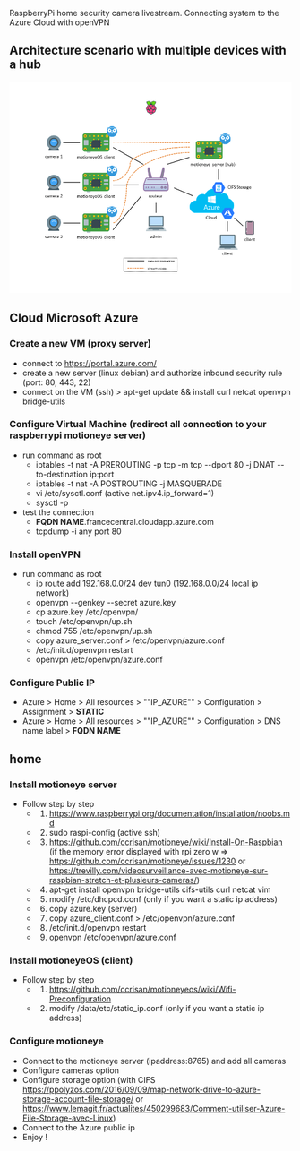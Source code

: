 RaspberryPi home security camera livestream. Connecting system to the Azure Cloud with openVPN

## Architecture scenario with multiple devices with a hub
![](architecture.png)

## Cloud Microsoft Azure
### Create a new VM (proxy server)
- connect to https://portal.azure.com/
- create a new server (linux debian) and authorize inbound security rule (port: 80, 443, 22)
- connect on the VM (ssh) > apt-get update && install curl netcat openvpn bridge-utils

### Configure Virtual Machine (redirect all connection to your raspberrypi motioneye server)
- run command as root 
    - iptables -t nat -A PREROUTING -p tcp -m tcp --dport 80 -j DNAT --to-destination ip:port
    - iptables -t nat -A POSTROUTING -j MASQUERADE
    - vi /etc/sysctl.conf (active net.ipv4.ip_forward=1)
    - sysctl -p
- test the connection
    - **FQDN NAME**.francecentral.cloudapp.azure.com
    - tcpdump -i any port 80

### Install openVPN
- run command as root
    - ip route add 192.168.0.0/24 dev tun0 (192.168.0.0/24 local ip network)
    - openvpn --genkey --secret azure.key
    - cp azure.key /etc/openvpn/
    - touch /etc/openvpn/up.sh
    - chmod 755 /etc/openvpn/up.sh
    - copy azure_server.conf > /etc/openvpn/azure.conf
    - /etc/init.d/openvpn restart
    - openvpn /etc/openvpn/azure.conf

### Configure Public IP
- Azure > Home > All resources > ""IP_AZURE"" > Configuration > Assignment > **STATIC**
- Azure > Home > All resources > ""IP_AZURE"" > Configuration > DNS name label > **FQDN NAME**


## home
### Install motioneye server
- Follow step by step
    - 1) https://www.raspberrypi.org/documentation/installation/noobs.md
    - 2) sudo raspi-config (active ssh)
    - 3) https://github.com/ccrisan/motioneye/wiki/Install-On-Raspbian (if the memory error displayed with rpi zero w => https://github.com/ccrisan/motioneye/issues/1230 or https://trevilly.com/videosurveillance-avec-motioneye-sur-raspbian-stretch-et-plusieurs-cameras/)
    - 4) apt-get install openvpn bridge-utils cifs-utils curl netcat vim
    - 5) modify /etc/dhcpcd.conf (only if you want a static ip address)
    - 6) copy azure.key (server)
    - 7) copy azure_client.conf > /etc/openvpn/azure.conf
    - 8) /etc/init.d/openvpn restart
    - 9) openvpn /etc/openvpn/azure.conf

### Install motioneyeOS (client)
- Follow step by step
    - 1) https://github.com/ccrisan/motioneyeos/wiki/Wifi-Preconfiguration
    - 2) modify /data/etc/static_ip.conf (only if you want a static ip address)

### Configure motioneye
- Connect to the motioneye server (ipaddress:8765) and add all cameras
- Configure cameras option
- Configure storage option (with CIFS https://ppolyzos.com/2016/09/09/map-network-drive-to-azure-storage-account-file-storage/ or https://www.lemagit.fr/actualites/450299683/Comment-utiliser-Azure-File-Storage-avec-Linux) 
- Connect to the Azure public ip
- Enjoy !
